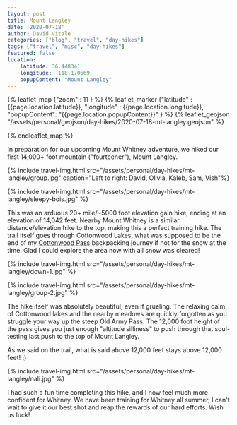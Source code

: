```yaml
---
layout: post
title: Mount Langley
date: '2020-07-18' 
author: David Vitale
categories: ["blog", "travel", "day-hikes"]
tags: ["travel", "misc", "day-hikes"]
featured: false
location:
    latitude: 36.448341 
    longitude: -118.170669
    popupContent: "Mount Langley"
---
```

{% leaflet_map {"zoom" : 11 } %}
    {% leaflet_marker {"latitude" : {{page.location.latitude}},
                       "longitude" : {{page.location.longitude}},
                       "popupContent": "{{page.location.popupContent}}" } %} 
    {% leaflet_geojson "/assets/personal/geojson/day-hikes/2020-07-18-mt-langley.geojson" %}

{% endleaflet_map %}

In preparation for our upcoming Mount Whitney adventure, we hiked our first 14,000+ foot mountain ("fourteener"), Mount Langley.

{% include travel-img.html src="/assets/personal/day-hikes/mt-langley/group.jpg" caption="Left to right: David, Olivia, Kaleb, Sam, Vish"%}

{% include travel-img.html src="/assets/personal/day-hikes/mt-langley/sleepy-bois.jpg" %}

This was an arduous 20+ mile/~5000 foot elevation gain hike, ending at an elevation of 14,042 feet. Nearby Mount Whitney is a similar distance/elevation hike to the top, making this a perfect training hike. The trail itself goes through Cottonwood Lakes, what was supposed to be the end of my [Cottonwood Pass](/blog/travel/misc/backpacking/cottonwood-pass) backpacking journey if not for the snow at the time. Glad I could explore the area now with all snow was cleared! 

{% include travel-img.html src="/assets/personal/day-hikes/mt-langley/down-1.jpg" %}

{% include travel-img.html src="/assets/personal/day-hikes/mt-langley/group-2.jpg" %}

The hike itself was absolutely beautiful, even if grueling. The relaxing calm of Cottonwood lakes and the nearby meadows are quickly forgotten as you struggle your way up the steep Old Army Pass. The 12,000 foot height of the pass gives you just enough "altitude silliness" to push through that soul-testing last push to the top of Mount Langley.

As we said on the trail, what is said above 12,000 feet stays above 12,000 feet! ;)

{% include travel-img.html src="/assets/personal/day-hikes/mt-langley/nali.jpg" %}

I had such a fun time completing this hike, and I now feel much more confident for Whitney. We have been training for Whitney all summer, I can't wait to give it our best shot and reap the rewards of our hard efforts. Wish us luck!
